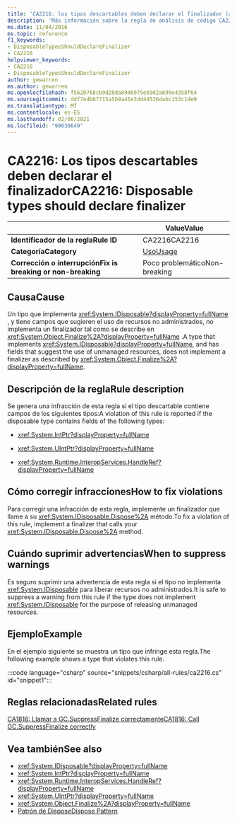```yaml
---
title: 'CA2216: los tipos descartables deben declarar el finalizador (análisis de código)'
description: 'Más información sobre la regla de análisis de código CA2216: los tipos descartables deben declarar el finalizador'
ms.date: 11/04/2016
ms.topic: reference
f1_keywords:
- DisposableTypesShouldDeclareFinalizer
- CA2216
helpviewer_keywords:
- CA2216
- DisposableTypesShouldDeclareFinalizer
author: gewarren
ms.author: gewarren
ms.openlocfilehash: f5620768cb9d28da8946975eb9d2a899e4358f64
ms.sourcegitcommit: ddf7edb67715a5b9a45e3dd44536dabc153c1de0
ms.translationtype: MT
ms.contentlocale: es-ES
ms.lasthandoff: 02/06/2021
ms.locfileid: "99630649"
---
```

# <a name="ca2216-disposable-types-should-declare-finalizer"></a><span data-ttu-id="b4e52-103">CA2216: Los tipos descartables deben declarar el finalizador</span><span class="sxs-lookup"><span data-stu-id="b4e52-103">CA2216: Disposable types should declare finalizer</span></span>

| | <span data-ttu-id="b4e52-104">Value</span><span class="sxs-lookup"><span data-stu-id="b4e52-104">Value</span></span> |
|-|-|
| <span data-ttu-id="b4e52-105">**Identificador de la regla**</span><span class="sxs-lookup"><span data-stu-id="b4e52-105">**Rule ID**</span></span> |<span data-ttu-id="b4e52-106">CA2216</span><span class="sxs-lookup"><span data-stu-id="b4e52-106">CA2216</span></span>|
| <span data-ttu-id="b4e52-107">**Categoría**</span><span class="sxs-lookup"><span data-stu-id="b4e52-107">**Category**</span></span> |[<span data-ttu-id="b4e52-108">Uso</span><span class="sxs-lookup"><span data-stu-id="b4e52-108">Usage</span></span>](usage-warnings.md)|
| <span data-ttu-id="b4e52-109">**Corrección o interrupción**</span><span class="sxs-lookup"><span data-stu-id="b4e52-109">**Fix is breaking or non-breaking**</span></span> |<span data-ttu-id="b4e52-110">Poco problemático</span><span class="sxs-lookup"><span data-stu-id="b4e52-110">Non-breaking</span></span>|

## <a name="cause"></a><span data-ttu-id="b4e52-111">Causa</span><span class="sxs-lookup"><span data-stu-id="b4e52-111">Cause</span></span>

<span data-ttu-id="b4e52-112">Un tipo que implementa <xref:System.IDisposable?displayProperty=fullName> , y tiene campos que sugieren el uso de recursos no administrados, no implementa un finalizador tal como se describe en <xref:System.Object.Finalize%2A?displayProperty=fullName> .</span><span class="sxs-lookup"><span data-stu-id="b4e52-112">A type that implements <xref:System.IDisposable?displayProperty=fullName>, and has fields that suggest the use of unmanaged resources, does not implement a finalizer as described by <xref:System.Object.Finalize%2A?displayProperty=fullName>.</span></span>

## <a name="rule-description"></a><span data-ttu-id="b4e52-113">Descripción de la regla</span><span class="sxs-lookup"><span data-stu-id="b4e52-113">Rule description</span></span>

<span data-ttu-id="b4e52-114">Se genera una infracción de esta regla si el tipo descartable contiene campos de los siguientes tipos:</span><span class="sxs-lookup"><span data-stu-id="b4e52-114">A violation of this rule is reported if the disposable type contains fields of the following types:</span></span>

- <xref:System.IntPtr?displayProperty=fullName>

- <xref:System.UIntPtr?displayProperty=fullName>

- <xref:System.Runtime.InteropServices.HandleRef?displayProperty=fullName>

## <a name="how-to-fix-violations"></a><span data-ttu-id="b4e52-115">Cómo corregir infracciones</span><span class="sxs-lookup"><span data-stu-id="b4e52-115">How to fix violations</span></span>

<span data-ttu-id="b4e52-116">Para corregir una infracción de esta regla, implemente un finalizador que llame a su <xref:System.IDisposable.Dispose%2A> método.</span><span class="sxs-lookup"><span data-stu-id="b4e52-116">To fix a violation of this rule, implement a finalizer that calls your <xref:System.IDisposable.Dispose%2A> method.</span></span>

## <a name="when-to-suppress-warnings"></a><span data-ttu-id="b4e52-117">Cuándo suprimir advertencias</span><span class="sxs-lookup"><span data-stu-id="b4e52-117">When to suppress warnings</span></span>

<span data-ttu-id="b4e52-118">Es seguro suprimir una advertencia de esta regla si el tipo no implementa <xref:System.IDisposable> para liberar recursos no administrados.</span><span class="sxs-lookup"><span data-stu-id="b4e52-118">It is safe to suppress a warning from this rule if the type does not implement <xref:System.IDisposable> for the purpose of releasing unmanaged resources.</span></span>

## <a name="example"></a><span data-ttu-id="b4e52-119">Ejemplo</span><span class="sxs-lookup"><span data-stu-id="b4e52-119">Example</span></span>

<span data-ttu-id="b4e52-120">En el ejemplo siguiente se muestra un tipo que infringe esta regla.</span><span class="sxs-lookup"><span data-stu-id="b4e52-120">The following example shows a type that violates this rule.</span></span>

:::code language="csharp" source="snippets/csharp/all-rules/ca2216.cs" id="snippet1":::

## <a name="related-rules"></a><span data-ttu-id="b4e52-121">Reglas relacionadas</span><span class="sxs-lookup"><span data-stu-id="b4e52-121">Related rules</span></span>

[<span data-ttu-id="b4e52-122">CA1816: Llamar a GC.SuppressFinalize correctamente</span><span class="sxs-lookup"><span data-stu-id="b4e52-122">CA1816: Call GC.SuppressFinalize correctly</span></span>](ca1816.md)

## <a name="see-also"></a><span data-ttu-id="b4e52-123">Vea también</span><span class="sxs-lookup"><span data-stu-id="b4e52-123">See also</span></span>

- <xref:System.IDisposable?displayProperty=fullName>
- <xref:System.IntPtr?displayProperty=fullName>
- <xref:System.Runtime.InteropServices.HandleRef?displayProperty=fullName>
- <xref:System.UIntPtr?displayProperty=fullName>
- <xref:System.Object.Finalize%2A?displayProperty=fullName>
- [<span data-ttu-id="b4e52-124">Patrón de Dispose</span><span class="sxs-lookup"><span data-stu-id="b4e52-124">Dispose Pattern</span></span>](../../../standard/garbage-collection/implementing-dispose.md)
